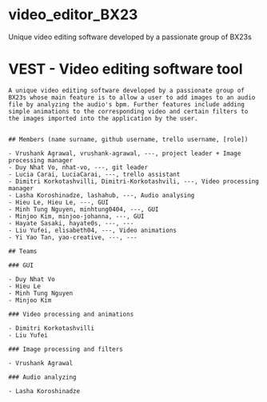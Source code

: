 # video_editor_BX23
Unique video editing software developed by a passionate group of BX23s

  # VEST - Video editing software tool 

    A unique video editing software developed by a passionate group of BX23s whose main feature is to allow a user to add images to an audio file by analyzing the audio's bpm. Further features include adding simple animations to the corresponding video and certain filters to the images imported into the application by the user.


    ## Members (name surname, github username, trello username, [role])

    - Vrushank Agrawal, vrushank-agrawal, ---, project leader + Image processing manager
    - Duy Nhat Vo, nhat-vo, ---, git leader
    - Lucia Carai, LuciaCarai, ---, trello assistant
    - Dimitri Korkotashvilli, Dimitri-Korkotashvili, ---, Video processing manager
    - Lasha Koroshinadze, lashahub, ---, Audio analysing
    - Hieu Le, Hieu Le, ---, GUI
    - Minh Tung Nguyen, minhtung0404, ---, GUI
    - Minjoo Kim, minjoo-johanna, ---, GUI
    - Hayate Sasaki, hayate0s, ---, ---
    - Liu Yufei, elisabeth04, ---, Video animations
    - Yi Yao Tan, yao-creative, ---, ---

    ## Teams

    ### GUI

    - Duy Nhat Vo
    - Hieu Le
    - Minh Tung Nguyen
    - Minjoo Kim

    ### Video processing and animations 

    - Dimitri Korkotashvilli
    - Liu Yufei

    ### Image processing and filters 

    - Vrushank Agrawal
    
    ### Audio analyzing 

    - Lasha Koroshinadze
